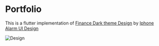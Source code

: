 # Portfolio

This is a flutter implementation of [Finance Dark theme Design](https://dribbble.com/shots/17195869-Finance-Dark-theme-Design) by [Iphone Alarm UI Design](https://dribbble.com/ghulaam-rasool)

![Design](https://cdn.dribbble.com/users/1615584/screenshots/17195869/media/1111f899bb030f26480fb20736b8aeca.jpg)
